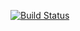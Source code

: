 
[![Build Status](http://13.79.152.63:8080/buildStatus/icon?job=Shared-Libs-Project-Tests&build=1)](http://13.79.152.63:8080/job/Shared-Libs-Project-Tests/1/)
